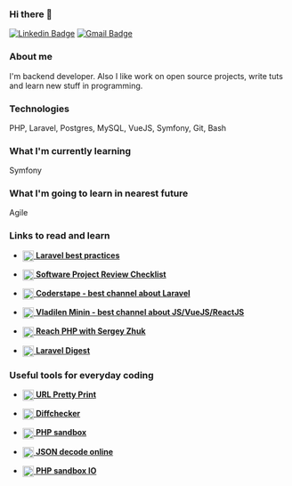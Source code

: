 ### Hi there 👋


[![Linkedin Badge](https://img.shields.io/badge/-LinkedIn-blue?style=flat-square&logo=Linkedin&logoColor=white&link=https://www.linkedin.com/in/andrii-sukhoi-0a3773125/)](https://www.linkedin.com/in/andrii-sukhoi-0a3773125/)
[![Gmail Badge](https://img.shields.io/badge/-Gmail-c14438?style=flat-square&logo=Gmail&logoColor=white&link=mailto:andrii.sukhoi@gmail.com)](mailto:andrii.sukhoi@gmail.com)


### About me 


I'm backend developer. Also I like work on open source projects, write tuts and learn new stuff in programming.

### Technologies 


PHP, Laravel, Postgres, MySQL, VueJS, Symfony, Git, Bash


### What I'm currently learning 

Symfony

### What I'm going to learn in nearest future

Agile


### Links to read and learn

- <a href="https://github.com/alexeymezenin/laravel-best-practices"><img align="center" width="20" height="20" src='https://upload-icon.s3.us-east-2.amazonaws.com/uploads/icons/png/15754208491553750212-512.png' /> 
**Laravel best practices**</a>


- <a href="https://www.yegor256.com/2019/04/02/software-project-review-checklist.html"><img align="center" width="20" height="20" src='https://static.thenounproject.com/png/104097-200.png' /> 
**Software Project Review Checklist**</a>

- <a href="https://www.youtube.com/channel/UCQI-Ym2rLZx52vEoqlPQMdg"><img align="center" width="20" height="20" src='https://cdn.iconscout.com/icon/free/png-256/youtube-86-226404.png' /> 
**Coderstape - best channel about Laravel**</a>

- <a href="https://www.youtube.com/channel/UCg8ss4xW9jASrqWGP30jXiw"><img align="center" width="20" height="20" src='https://cdn.iconscout.com/icon/free/png-256/youtube-86-226404.png' /> 
**Vladilen Minin - best channel about JS/VueJS/ReactJS**</a>


- <a href="https://www.youtube.com/watch?v=mJFbYHYxSDg&list=PLKIEFFgNQYpVmUAKUjT_BRYYOdMHwGt0v"><img align="center" width="20" height="20" src='https://avatars3.githubusercontent.com/u/1696866?s=200&v=4' /> 
**Reach PHP with Sergey Zhuk**</a>

- <a href="https://habr.com/ru/post/510614/"><img align="center" width="20" height="20" src='https://cdn1.iconfinder.com/data/icons/hexagon-social-media/512/habrahabr.png' /> 
**Laravel Digest**</a>

### Useful tools for everyday coding


- <a href="http://urlprettyprint.com/"><img align="center" width="20" height="20" src='https://e7.pngegg.com/pngimages/430/832/png-clipart-url-shortening-clean-url-uniform-resource-locator-wordpress-hyperlink-wordpress-search-engine-optimization-pretty-thumbnail.png' /> 
**URL Pretty Print**</a>

- <a href="https://www.diffchecker.com/"><img align="center" width="20" height="20" src='https://pl.rakko.tools/image/icon_3.png' /> 
**Diffchecker**</a>

- <a href="https://sandbox.onlinephpfunctions.com/"><img align="center" width="20" height="20" src='https://upload.wikimedia.org/wikipedia/commons/thumb/a/af/TK_sandbox_icon.svg/1200px-TK_sandbox_icon.svg.png' /> 
**PHP sandbox**</a>

- <a href="https://freeonlinetools24.com/json-decode"><img align="center" width="20" height="20" src='https://user-images.githubusercontent.com/11943860/42296280-559c07f0-7fca-11e8-9a50-4fccde0b86cb.png' /> 
**JSON decode online**</a>

- <a href="https://phpsandbox.io/"><img align="center" width="20" height="20" src='https://upload.wikimedia.org/wikipedia/commons/thumb/a/af/TK_sandbox_icon.svg/1200px-TK_sandbox_icon.svg.png' /> 
**PHP sandbox IO**</a>





